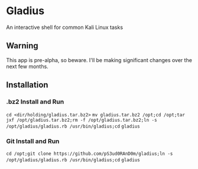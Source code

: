 # Gladius
An interactive shell for common Kali Linux tasks

## Warning
This app is pre-alpha, so beware. I'll be making significant changes over the next few months.

## Installation

### .bz2 Install and Run
`cd <dir/holding/gladius.tar.bz2>`
`mv gladius.tar.bz2 /opt;cd /opt;tar jxf /opt/gladius.tar.bz2;rm -f /opt/gladius.tar.bz2;ln -s /opt/gladius/gladius.rb /usr/bin/gladius;cd`
`gladius`

### Git Install and Run
`cd /opt;git clone https://github.com/pS3ud0RAnD0m/gladius;ln -s /opt/gladius/gladius.rb /usr/bin/gladius;cd`
`gladius`
